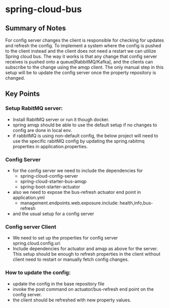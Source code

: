 # spring-cloud-bus
## Summary of Notes
For config server changes the client is responsible for checking for updates and refresh the config.
To implement a system where the config is pushed to the client instead and the client does not need a restart we can utilize Spring cloud bus.  The way it works is that any change that config server receives is pushed onto a queue[RabbitMQ/Kafka], and the clients can subscribe to the change using the amqp client. 
The only manual step in this setup will be to update the config server once the property repository is changed.

## Key Points
### Setup RabitMQ server:
* Install RabitMQ server or run it though docker.
* spring amqp should be able to use the default setup if no changes to config are done in local env.
* if rabbitMQ is using non-default config, the below project will need to use the specific rabitMQ config by updating the spring.rabitmq properties in application.properties.
### Config Server
* for the config server we need to include the dependencies for 
    * spring-cloud-config-server
    * spring-cloud-starter-bus-amqp
    * spring-boot-starter-actuator
* also we need to expose the bus-refresh actuator end point in application.yml
    * management.endpoints.web.exposure.include: health,info,bus-refresh
* and the usual setup for a config server 
### Config server Client
* We need to set up the properties for config server spring.cloud.config.uri
* Include dependencies for actuator and amqp as above for the server.
This setup should be enough to refresh properties in the client without client need to restart or manually fetch config changes.
### How to update the config:
* update the config in the base repository file 
* invoke the post command on actuator/bus-refresh end point on the config server. 
* the client should be refreshed with new property values. 

  

